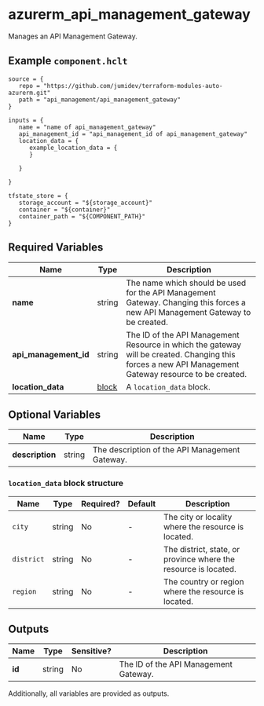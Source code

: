 # azurerm_api_management_gateway

Manages an API Management Gateway.

## Example `component.hclt`

```hcl
source = {
   repo = "https://github.com/jumidev/terraform-modules-auto-azurerm.git" 
   path = "api_management/api_management_gateway" 
}

inputs = {
   name = "name of api_management_gateway" 
   api_management_id = "api_management_id of api_management_gateway" 
   location_data = {
      example_location_data = {
      }
  
   }
 
}

tfstate_store = {
   storage_account = "${storage_account}" 
   container = "${container}" 
   container_path = "${COMPONENT_PATH}" 
}

```

## Required Variables

| Name | Type |  Description |
| ---- | --------- |  ----------- |
| **name** | string |  The name which should be used for the API Management Gateway. Changing this forces a new API Management Gateway to be created. | 
| **api_management_id** | string |  The ID of the API Management Resource in which the gateway will be created. Changing this forces a new API Management Gateway resource to be created. | 
| **location_data** | [block](#location_data-block-structure) |  A `location_data` block. | 

## Optional Variables

| Name | Type |  Description |
| ---- | --------- |  ----------- |
| **description** | string |  The description of the API Management Gateway. | 

### `location_data` block structure

| Name | Type | Required? | Default | Description |
| ---- | ---- | --------- | ------- | ----------- |
| `city` | string | No | - | The city or locality where the resource is located. |
| `district` | string | No | - | The district, state, or province where the resource is located. |
| `region` | string | No | - | The country or region where the resource is located. |



## Outputs

| Name | Type | Sensitive? | Description |
| ---- | ---- | --------- | --------- |
| **id** | string | No  | The ID of the API Management Gateway. | 

Additionally, all variables are provided as outputs.
